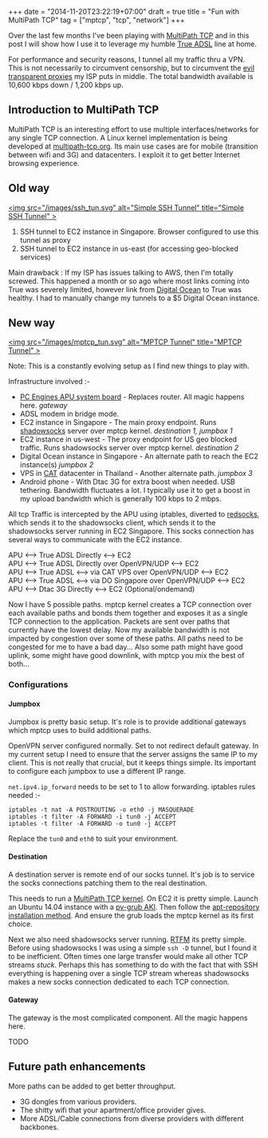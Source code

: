 +++
date = "2014-11-20T23:22:19+07:00"
draft = true
title = "Fun with MultiPath TCP"
tag = ["mptcp", "tcp", "network"]
+++

Over the last few months I've been playing with [MultiPath TCP](http://multipath-tcp.org/) and in this post I will show how I use it to leverage my humble [True ADSL](http://trueonline.truecorp.co.th/) line at home.

For performance and security reasons, I tunnel all my traffic thru a VPN. This is not necessarily to circumvent censorship, but to circumvent the [evil transparent proxies](http://www.sajalkayan.com/4-reasons-why-i-love-my-isp.html) my ISP puts in middle. The total bandwidth available is 10,600 kbps down / 1,200 kbps up.

Introduction to MultiPath TCP
-----------------------------

MultiPath TCP is an interesting effort to use multiple interfaces/networks for any single TCP connection. A Linux kernel implementation is being developed at [multipath-tcp.org](http://multipath-tcp.org/). Its main use cases are for mobile (transition between wifi and 3G) and datacenters. I exploit it to get better Internet browsing experience.

Old way
-------

<a href="/images/ssh_tun.svg"><img src="/images/ssh_tun.svg" alt="Simple SSH Tunnel" title="Simple SSH Tunnel" \></a>

1. SSH tunnel to EC2 instance in Singapore. Browser configured to use this tunnel as proxy
2. SSH tunnel to EC2 instance in us-east (for accessing geo-blocked services)

Main drawback : If my ISP has issues talking to AWS, then I'm totally screwed. This happened a month or so ago where most links coming into True was severely limited, however link from <a href="https://www.digitalocean.com/?refcode=f92c3276603e" rel="nofollow">Digital Ocean</a> to True was healthy. I had to manually change my tunnels to a $5 Digital Ocean instance.

New way
-------

<a href="/images/mptcp_tun.svg"><img src="/images/mptcp_tun.svg" alt="MPTCP Tunnel" title="MPTCP Tunnel" \></a>

Note: This is a constantly evolving setup as I find new things to play with.

Infrastructure involved :-

- <a href="http://www.pcengines.ch/apu.htm">PC Engines APU system board</a> - Replaces router. All magic happens here. *gateway*
- ADSL modem in bridge mode.
- EC2 instance in Singapore - The main proxy endpoint. Runs [shadowsocks](https://github.com/shadowsocks/shadowsocks-go) server over mptcp kernel. *destination 1, jumpbox 1*
- EC2 instance in us-west - The proxy endpoint for US geo blocked traffic. Runs shadowsocks server over mptcp kernel. *destination 2*
- Digital Ocean instance in Singapore - An alternate path to reach the EC2 instance(s) *jumpbox 2*
- VPS in [CAT](http://www.cattelecom.com/) datacenter in Thailand - Another alternate path. *jumpbox 3*
- Android phone - With Dtac 3G for extra boost when needed. USB tethering. Bandwidth fluctuates a lot. I typically use it to get a boost in my upload bandwidth which is generally 100 kbps to 2 mbps.

All tcp Traffic is intercepted by the APU using iptables, diverted to [redsocks](http://darkk.net.ru/redsocks/), which sends it to the shadowsocks client, which sends it to the shadowsocks server running in EC2 Singapore. This socks connection has several ways to communicate with the EC2 instance.

APU <--> True ADSL Directly <--> EC2  
APU <--> True ADSL Directly over OpenVPN/UDP <--> EC2  
APU <--> True ADSL <--> via CAT VPS over OpenVPN/UDP <--> EC2  
APU <--> True ADSL <--> via DO Singapore over OpenVPN/UDP <--> EC2  
APU <--> Dtac 3G Directly <--> EC2 (Optional/ondemand)

Now I have 5 possible paths. mptcp kernel creates a TCP connection over each available paths and bonds them together and exposes it as a single TCP connection to the application. Packets are sent over paths that currently have the lowest delay. Now my available bandwidth is not impacted by congestion over some of these paths. All paths need to be congested for me to have a bad day... Also some path might have good uplink, some might have good downlink, with mptcp you mix the best of both...

### Configurations

#### Jumpbox

Jumpbox is pretty basic setup. It's role is to provide additional gateways which mptcp uses to build additional paths.

OpenVPN server configured normally. Set to not redirect default gateway. In my current setup I need to ensure that the server assigns the same IP to my client. This is not really that crucial, but it keeps things simple. Its important to configure each jumpbox to use a different IP range.

`net.ipv4.ip_forward` needs to be set to 1 to allow forwarding. iptables rules needed :-

	iptables -t nat -A POSTROUTING -o eth0 -j MASQUERADE
	iptables -t filter -A FORWARD -i tun0 -j ACCEPT
	iptables -t filter -A FORWARD -o tun0 -j ACCEPT

Replace the `tun0` and `eth0` to suit your environment.

#### Destination

A destination server is remote end of our socks tunnel. It's job is to service the socks connections patching them to the real destination. 

This needs to run a [MultiPath TCP kernel](http://multipath-tcp.org/pmwiki.php/Users/HowToInstallMPTCP?). On EC2 it is pretty simple. Launch an Ubuntu 14.04 instance with a [pv-grub AKI](http://docs.aws.amazon.com/AWSEC2/latest/UserGuide/UserProvidedKernels.html). Then follow the [apt-repository installation method](http://docs.aws.amazon.com/AWSEC2/latest/UserGuide/UserProvidedKernels.html). And ensure the grub loads the mptcp kernel as its first choice.

Next we also need shadowsocks server running. [RTFM](https://github.com/shadowsocks/shadowsocks-go/blob/master/README.md) its pretty simple. Before using shadowsocks I was using a simple `ssh -D` tunnel, but I found it to be inefficient. Often times one large transfer would make all other TCP streams *stuck*. Perhaps this has something to do with the fact that with SSH everything is happening over a single TCP stream whereas shadowsocks makes a new socks connection dedicated to each TCP connection.

#### Gateway

The gateway is the most complicated component. All the magic happens here.

TODO

Future path enhancements
------------------------

More paths can be added to get better throughput.

- 3G dongles from various providers.
- The shitty wifi that your apartment/office provider gives.
- More ADSL/Cable connections from diverse providers with different backbones.